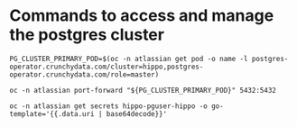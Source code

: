 # Commands to access and manage the postgres cluster

```
PG_CLUSTER_PRIMARY_POD=$(oc -n atlassian get pod -o name -l postgres-operator.crunchydata.com/cluster=hippo,postgres-operator.crunchydata.com/role=master)
```

```
oc -n atlassian port-forward "${PG_CLUSTER_PRIMARY_POD}" 5432:5432
```

```
oc -n atlassian get secrets hippo-pguser-hippo -o go-template='{{.data.uri | base64decode}}'
```
